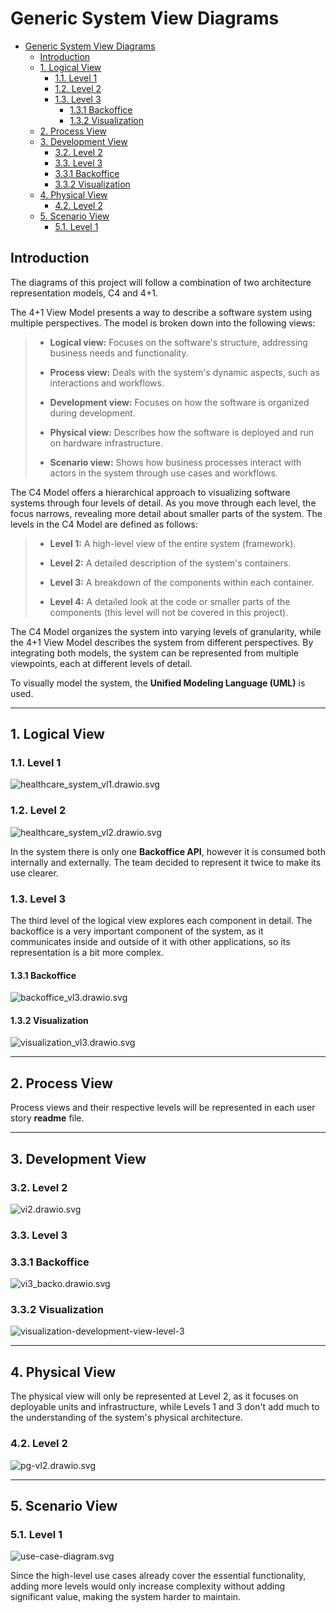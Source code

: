 # Generic System View Diagrams

<!-- TOC -->
- [Generic System View Diagrams](#generic-system-view-diagrams)
  - [Introduction](#introduction)
  - [1. Logical View](#1-logical-view)
    - [1.1. Level 1](#11-level-1)
    - [1.2. Level 2](#12-level-2)
    - [1.3. Level 3](#13-level-3)
      - [1.3.1 Backoffice](#131-backoffice)
      - [1.3.2 Visualization](#132-visualization)
  - [2. Process View](#2-process-view)
  - [3. Development View](#3-development-view)
    - [3.2. Level 2](#32-level-2)
    - [3.3. Level 3](#33-level-3)
    - [3.3.1 Backoffice](#331-backoffice)
    - [3.3.2 Visualization](#332-visualization)
  - [4. Physical View](#4-physical-view)
    - [4.2. Level 2](#42-level-2)
  - [5. Scenario View](#5-scenario-view)
    - [5.1. Level 1](#51-level-1)
<!-- TOC -->


## Introduction

The diagrams of this project will follow a combination of two architecture representation models, C4 and 4+1.

The 4+1 View Model presents a way to describe a software system using multiple perspectives. The model is broken down into the following views:

> * **Logical view:** Focuses on the software's structure, addressing business needs and functionality.
> 
> 
> * **Process view:** Deals with the system's dynamic aspects, such as interactions and workflows.
> 
> 
> * **Development view:** Focuses on how the software is organized during development.
> 
> 
> * **Physical view:** Describes how the software is deployed and run on hardware infrastructure.
> 
> 
> * **Scenario view:** Shows how business processes interact with actors in the system through use cases and workflows. 


The C4 Model offers a hierarchical approach to visualizing software systems through four levels of detail. As you move 
through each level, the focus narrows, revealing more detail about smaller parts of the system. The levels in the C4 Model
are defined as follows:

> * **Level 1:** A high-level view of the entire system (framework).
>
> 
> * **Level 2:** A detailed description of the system's containers.
> 
> 
> * **Level 3:** A breakdown of the components within each container.
> 
> 
> * **Level 4:** A detailed look at the code or smaller parts of the components (this level will not be covered in this project).


The C4 Model organizes the system into varying levels of granularity, while the 4+1 View Model describes the system from
different perspectives. By integrating both models, the system can be represented from multiple viewpoints, each at different
levels of detail.

To visually model the system, the **Unified Modeling Language (UML)** is used.

---

## 1. Logical View

### 1.1. Level 1

![healthcare_system_vl1.drawio.svg](logical-view/healthcare_system_vl1.svg)

### 1.2. Level 2

![healthcare_system_vl2.drawio.svg](logical-view/healthcare_system_vl2-version2.svg)

In the system there is only one **Backoffice API**, however it is consumed both internally and externally. The team decided
to represent it twice to make its use clearer.

### 1.3. Level 3

The third level of the logical view explores each component in detail. The backoffice is a very important component of the
system, as it communicates inside and outside of it with other applications, so its representation is a bit more complex.

#### 1.3.1 Backoffice

![backoffice_vl3.drawio.svg](logical-view/backoffice_vl3.svg)

#### 1.3.2 Visualization

![visualization_vl3.drawio.svg](logical-view/visualization_vl3.svg)

---

## 2. Process View

Process views and their respective levels will be represented in each user story **readme** file.

---

## 3. Development View

### 3.2. Level 2

![vi2.drawio.svg](development-view/development-view-level-2.svg)

### 3.3. Level 3

### 3.3.1 Backoffice

![vi3_backo.drawio.svg](development-view/developement-view-level-3.svg)

### 3.3.2 Visualization

![visualization-development-view-level-3](development-view/developement-view-visualization-level-3.svg)

---

## 4. Physical View

The physical view will only be represented at Level 2, as it focuses on deployable units and infrastructure, while 
Levels 1 and 3 don't add much to the understanding of the system's physical architecture.

### 4.2. Level 2

![pg-vl2.drawio.svg](physical-view/physical-vl2.svg)

---

## 5. Scenario View

### 5.1. Level 1

![use-case-diagram.svg](scenario-view/use-case-diagram.svg)

Since the high-level use cases already cover the essential functionality, adding more levels would only increase complexity
without adding significant value, making the system harder to maintain. 